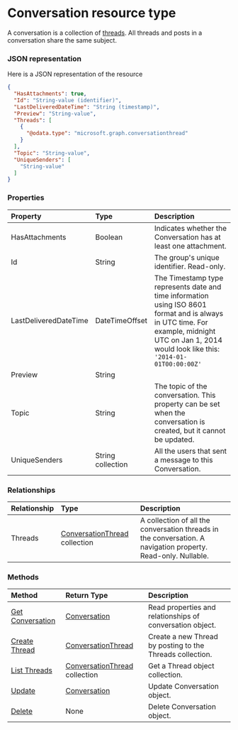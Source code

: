 # Conversation resource type

A conversation is a collection of [threads](#ConversationThreadResource). All threads and posts in a conversation share the same subject.

### JSON representation

Here is a JSON representation of the resource

<!-- {
  "blockType": "resource",
  "optionalProperties": [
    "Threads"
  ],
  "@odata.type": "microsoft.graph.conversation"
}-->

```json
{
  "HasAttachments": true,
  "Id": "String-value (identifier)",
  "LastDeliveredDateTime": "String (timestamp)",
  "Preview": "String-value",
  "Threads": [
    {
      "@odata.type": "microsoft.graph.conversationthread"
    }
  ],
  "Topic": "String-value",
  "UniqueSenders": [
    "String-value"
  ]
}

```
### Properties
| Property	   | Type	|Description|
|:---------------|:--------|:----------|
|HasAttachments|Boolean|Indicates whether the Conversation has at least one attachment.|
|Id|String|The group's unique identifier. Read-only.|
|LastDeliveredDateTime|DateTimeOffset|The Timestamp type represents date and time information using ISO 8601 format and is always in UTC time. For example, midnight UTC on Jan 1, 2014 would look like this: `'2014-01-01T00:00:00Z'`|
|Preview|String||
|Topic|String|The topic of the conversation. This property can be set when the conversation is created, but it cannot be updated.|
|UniqueSenders|String collection|All the users that sent a message to this Conversation.|

### Relationships
| Relationship | Type	|Description|
|:---------------|:--------|:----------|
|Threads|[ConversationThread](conversationthread.md) collection|A collection of all the conversation threads in the conversation. A navigation property. Read-only. Nullable.|

### Methods

| Method		   | Return Type	|Description|
|:---------------|:--------|:----------|
|[Get Conversation](../api/conversation_get.md) | [Conversation](conversation.md) |Read properties and relationships of conversation object.|
|[Create Thread](../api/conversation_post_threads.md) |[ConversationThread](conversationthread.md)| Create a new Thread by posting to the Threads collection.|
|[List Threads](../api/conversation_list_threads.md) |[ConversationThread](conversationthread.md) collection| Get a Thread object collection.|
|[Update](../api/conversation_update.md) | [Conversation](conversation.md)	|Update Conversation object. |
|[Delete](../api/conversation_delete.md) | None |Delete Conversation object. |

<!-- uuid: 8fcb5dbc-d5aa-4681-8e31-b001d5168d79
2015-10-25 14:57:30 UTC -->
<!-- {
  "type": "#page.annotation",
  "description": "Conversation resource",
  "keywords": "",
  "section": "documentation",
  "tocPath": ""
}-->